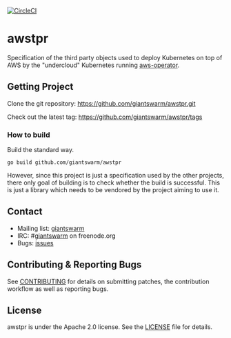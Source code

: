 [![CircleCI](https://circleci.com/gh/giantswarm/awstpr.svg?&style=shield&circle-token=752d6ec42799fb9fd56dcf13c142d2f675b0b91f)](https://circleci.com/gh/giantswarm/awstpr)

# awstpr

Specification of the third party objects used to deploy Kubernetes on top of AWS by the "undercloud" Kubernetes running
[aws-operator](https://github.com/giantswarm/aws-operator).

## Getting Project

Clone the git repository: https://github.com/giantswarm/awstpr.git

Check out the latest tag: https://github.com/giantswarm/awstpr/tags

### How to build

Build the standard way.

```
go build github.com/giantswarm/awstpr
```

However, since this project is just a specification used by the other projects, there only goal of building is to check
whether the build is successful. This is just a library which needs to be vendored by the project aiming to use it.

## Contact

- Mailing list: [giantswarm](https://groups.google.com/forum/!forum/giantswarm)
- IRC: #[giantswarm](irc://irc.freenode.org:6667/#giantswarm) on freenode.org
- Bugs: [issues](https://github.com/giantswarm/awstpr/issues)

## Contributing & Reporting Bugs

See [CONTRIBUTING](CONTRIBUTING.md) for details on submitting patches, the contribution workflow as well as reporting bugs.

## License

awstpr is under the Apache 2.0 license. See the [LICENSE](LICENSE) file for details.
